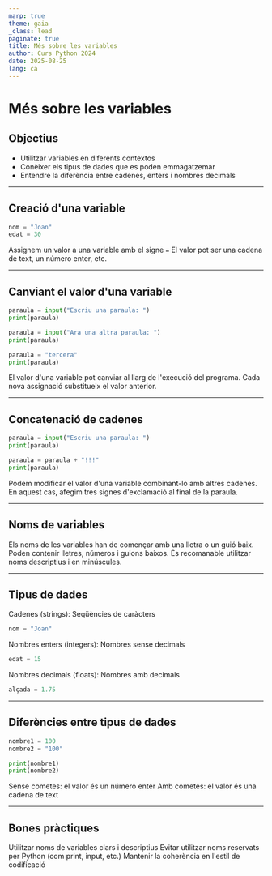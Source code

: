```yaml
---
marp: true
theme: gaia
_class: lead
paginate: true
title: Més sobre les variables
author: Curs Python 2024
date: 2025-08-25
lang: ca
---
```


# Més sobre les variables

## Objectius
- Utilitzar variables en diferents contextos
- Conèixer els tipus de dades que es poden emmagatzemar
- Entendre la diferència entre cadenes, enters i nombres decimals

---

## Creació d'una variable

```python
nom = "Joan"
edat = 30
```
Assignem un valor a una variable amb el signe `=`
El valor pot ser una cadena de text, un número enter, etc.

---

## Canviant el valor d'una variable

```python
paraula = input("Escriu una paraula: ")
print(paraula)

paraula = input("Ara una altra paraula: ")
print(paraula)

paraula = "tercera"
print(paraula)
```

El valor d'una variable pot canviar al llarg de l'execució del programa.
Cada nova assignació substitueix el valor anterior.

---
## Concatenació de cadenes

```python
paraula = input("Escriu una paraula: ")
print(paraula)

paraula = paraula + "!!!"
print(paraula)
```

Podem modificar el valor d'una variable combinant-lo amb altres cadenes.
En aquest cas, afegim tres signes d'exclamació al final de la paraula.

---

## Noms de variables

Els noms de les variables han de començar amb una lletra o un guió baix.
Poden contenir lletres, números i guions baixos.
És recomanable utilitzar noms descriptius i en minúscules.

---

## Tipus de dades

Cadenes (strings): Seqüències de caràcters

```python
nom = "Joan"
```

Nombres enters (integers): Nombres sense decimals

```python
edat = 15
```

Nombres decimals (floats): Nombres amb decimals

```python
alçada = 1.75
```

---

## Diferències entre tipus de dades

```python
nombre1 = 100
nombre2 = "100"

print(nombre1)
print(nombre2)
```

Sense cometes: el valor és un número enter
Amb cometes: el valor és una cadena de text

---

## Bones pràctiques

Utilitzar noms de variables clars i descriptius
Evitar utilitzar noms reservats per Python (com print, input, etc.)
Mantenir la coherència en l'estil de codificació